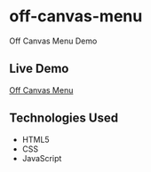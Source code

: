 # off-canvas-menu
Off Canvas Menu Demo

## Live Demo

[Off Canvas Menu](https://thelegendaryphoenix.github.io/off-canvas-menu/)


## Technologies Used

- HTML5
- CSS
- JavaScript


